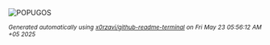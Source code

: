 <div align="justify">
<picture>
    <source media="(prefers-color-scheme: dark)" srcset="https://i.ibb.co/q4zztfN/output-gif.gif">
    <source media="(prefers-color-scheme: light)" srcset="https://i.ibb.co/q4zztfN/output-gif.gif">
    <img alt="POPUGOS" src="https://i.ibb.co/q4zztfN/output-gif.gif">
</picture>

<sub><i>Generated automatically using [x0rzavi/github-readme-terminal](https://github.com/x0rzavi/github-readme-terminal) on Fri May 23 05:56:12 AM +05 2025</i></sub>
</div>